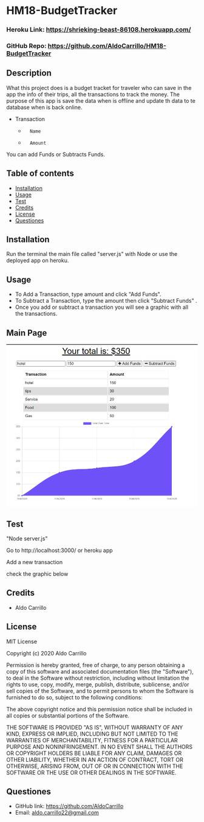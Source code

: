 # HM18-BudgetTracker


### Heroku Link: https://shrieking-beast-86108.herokuapp.com/

### GitHub Repo: https://github.com/AldoCarrillo/HM18-BudgetTracker

## Description

What this project does is a budget tracket for traveler who can save in the app the info of their trips, all the transactions to track the money.
The purpose of this app is save the data when is offline and update th data to te database when is back online.

-   Transaction
    -       Name
    -       Amount

You can add Funds or Subtracts Funds.

## Table of contents

-   [Installation](#installation)
-   [Usage](#usage)
-   [Test](#test)
-   [Credits](#credits)
-   [License](#license)
-   [Questiones](#Questiones)

## Installation

Run the terminal the main file called "server.js" with Node or use the deployed app on heroku.

## Usage

-   To Add a Transaction, type amount and click "Add Funds".
-   To Subtract a Transaction, type the amount then click "Subtract Funds" .
-   Once you add or subtract a transaction you will see a graphic with all the transactions.

## Main Page

![main](./images/main.PNG)




## Test

"Node server.js"

Go to http://localhost:3000/ or heroku app

Add a new transaction

check the graphic below

## Credits

-   Aldo Carrillo

## License

MIT License

Copyright (c) 2020 Aldo Carrillo

Permission is hereby granted, free of charge, to any person obtaining a copy
of this software and associated documentation files (the "Software"), to deal
in the Software without restriction, including without limitation the rights
to use, copy, modify, merge, publish, distribute, sublicense, and/or sell
copies of the Software, and to permit persons to whom the Software is
furnished to do so, subject to the following conditions:

The above copyright notice and this permission notice shall be included in all
copies or substantial portions of the Software.

THE SOFTWARE IS PROVIDED "AS IS", WITHOUT WARRANTY OF ANY KIND, EXPRESS OR
IMPLIED, INCLUDING BUT NOT LIMITED TO THE WARRANTIES OF MERCHANTABILITY,
FITNESS FOR A PARTICULAR PURPOSE AND NONINFRINGEMENT. IN NO EVENT SHALL THE
AUTHORS OR COPYRIGHT HOLDERS BE LIABLE FOR ANY CLAIM, DAMAGES OR OTHER
LIABILITY, WHETHER IN AN ACTION OF CONTRACT, TORT OR OTHERWISE, ARISING FROM,
OUT OF OR IN CONNECTION WITH THE SOFTWARE OR THE USE OR OTHER DEALINGS IN THE
SOFTWARE.

## Questiones

-   GitHub link: https://github.com/AldoCarrillo
-   Email: aldo.carrillo22@gmail.com
